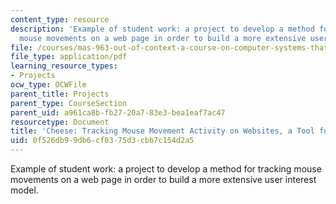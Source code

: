 ```yaml
---
content_type: resource
description: 'Example of student work: a project to develop a method for tracking
  mouse movements on a web page in order to build a more extensive user interest model. '
file: /courses/mas-963-out-of-context-a-course-on-computer-systems-that-adapt-to-and-learn-from-context-fall-2001/0f526db99db6cf0375d3cbb7c154d2a5_cheese.pdf
file_type: application/pdf
learning_resource_types:
- Projects
ocw_type: OCWFile
parent_title: Projects
parent_type: CourseSection
parent_uid: a961ca8b-fb27-20a7-83e3-bea1eaf7ac47
resourcetype: Document
title: 'Cheese: Tracking Mouse Movement Activity on Websites, a Tool for User Modeling'
uid: 0f526db9-9db6-cf03-75d3-cbb7c154d2a5
---
```

Example of student work: a project to develop a method for tracking mouse movements on a web page in order to build a more extensive user interest model. 

